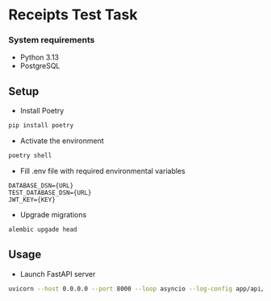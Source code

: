 # Receipts Test Task

### System requirements

- Python 3.13
- PostgreSQL

## Setup

- Install Poetry
```bash
pip install poetry
```

- Activate the environment
```bash
poetry shell
```

- Fill .env file with required environmental variables
```dotenv
DATABASE_DSN={URL}
TEST_DATABASE_DSN={URL}
JWT_KEY={KEY}
```

- Upgrade migrations
```bash
alembic upgade head
```

## Usage

- Launch FastAPI server
```bash
uvicorn --host 0.0.0.0 --port 8000 --loop asyncio --log-config app/api/v1/logging.json app.asgi:app
```